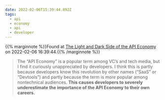 ```yaml
---
date: 2022-02-06T15:39:44.892Z
tags:
  - api
  - economy
  - api
  - developer
---
```

{{% marginnote %}}Found at [The Light and Dark Side of the API Economy](https://www.swyx.io/api-economy/) on 2022-02-06 16:39:44.{{% /marginnote %}}

> The “API Economy” is a popular term among VC’s and tech media, but I find it curiously unappreciated by developers. I think this is partly because developers know this revolution by other names (“SaaS” or “Devtools”) and partly because the term is _more_ popular among nontechnical audiences. **This causes developers to severely underestimate the importance of the API Economy to their own careers.**

